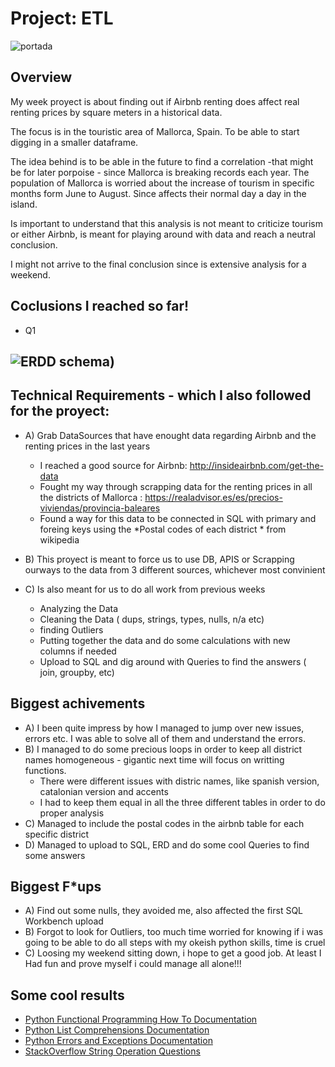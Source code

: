 # Project: ETL

![portada](https://www.informatica.com/content/dam/informatica-com/en/images/misc/etl-process-explained-diagram.png)


## Overview

My week proyect is about finding out if Airbnb renting does affect real renting prices by square meters in a historical data.

The focus is in the touristic area of Mallorca, Spain. To be able to start digging in a smaller dataframe.

The idea behind is to be able in the future to find a correlation -that might be for later porpoise - since Mallorca is breaking records each year.
The population of Mallorca is worried about the increase of tourism in specific months form June to August. Since affects their normal day a day in the island.

Is important to understand that this analysis is not meant to criticize tourism or either Airbnb, is meant for playing around with data and reach a neutral conclusion.

I might not arrive to the final conclusion since is extensive analysis for a weekend.

## Coclusions I reached so far!
- Q1 

![ERDD schema](./Pictures_SQL_PPT/))
---

## Technical Requirements - which I also followed for the proyect:
- A) Grab DataSources that have enought data regarding Airbnb and the renting prices in the last years
  - I reached a good source for Airbnb: http://insideairbnb.com/get-the-data
  - Fought my way through scrapping data for the renting prices in all the districts of Mallorca : https://realadvisor.es/es/precios-viviendas/provincia-baleares
  - Found a way for this data to be connected in SQL with primary and foreing keys using the *Postal codes of each district * from wikipedia

- B) This proyect is meant to force us to use DB, APIS or Scrapping ourways to the data from 3 different sources, whichever most convinient
- C) Is also meant for us to do all work from previous weeks
  - Analyzing the Data
  - Cleaning the Data ( dups, strings, types, nulls, n/a etc)
  - finding Outliers
  - Putting together the data and do some calculations with new columns if needed
  - Upload to SQL and dig around with Queries to find the answers ( join, groupby, etc)

## Biggest achivements

- A) I been quite impress by how I managed to jump over new issues, errors etc. I was able to solve all of them and understand the errors.
- B) I managed to do some precious loops in order to keep all district names homogeneous - gigantic next time will focus on writting functions.
  - There were different issues with distric names, like spanish version, catalonian version and accents
  - I had to keep them equal in all the three different tables in order to do proper analysis
- C) Managed to include the postal codes in the airbnb table for each specific district
- D) Managed to upload to SQL, ERD and do some cool Queries to find some answers


## Biggest F*ups

 - A) Find out some nulls, they avoided me, also affected the first SQL Workbench upload
 - B) Forgot to look for Outliers, too much time worried for knowing if i was going to be able to do all steps with my okeish python skills, time is cruel
 - C) Loosing my weekend sitting down, i hope to get a good job. At least I Had fun and prove myself i could manage all alone!!!

## Some cool results





* [Python Functional Programming How To Documentation](https://docs.python.org/3.7/howto/functional.html)
* [Python List Comprehensions Documentation](https://docs.python.org/3/tutorial/datastructures.html#list-comprehensions)
* [Python Errors and Exceptions Documentation](https://docs.python.org/3/tutorial/errors.html)
* [StackOverflow String Operation Questions](https://stackoverflow.com/questions/tagged/string+python)
